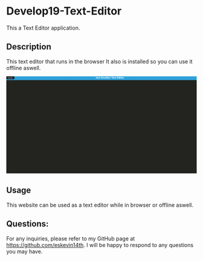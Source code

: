 # Develop19-Text-Editor

This a Text Editor application.

## Description
This text editor that runs in the browser It also is installed so you can use it offline aswell.

![](texteditor.png)

## Usage
This website can be used as a text editor while in browser or offline aswell.

## Questions:
For any inquiries, please refer to my GitHub page at https://github.com/eskevin14th. I will be happy to respond to any questions you may have.
